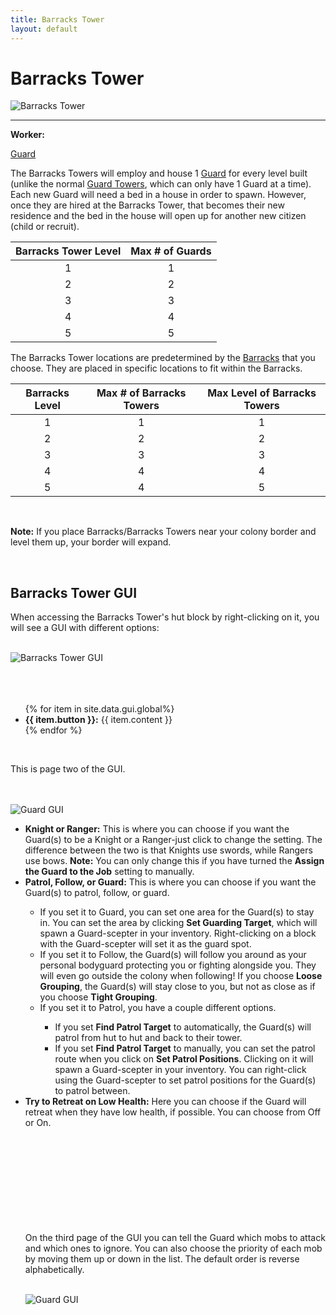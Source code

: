 ```yaml
---
title: Barracks Tower
layout: default
---
```

# Barracks Tower

<div class="infobox box text-center">
    <img src="../../assets/images/buildings/barrackstower.png" alt="Barracks Tower" />
    <hr />
    <div class="row section-text text-left">
        <div class="col">
        <p><strong>Worker:</strong></p>
        </div>
        <div class="col">
        <p><a href="../workers/guard">Guard</a></p>
        </div>
    </div>
</div>

The Barracks Towers will employ and house 1 [Guard](../../source/workers/guard) for every level built (unlike the normal [Guard Towers](../../source/buildings/guardtower), which can only have 1 Guard at a time). Each new Guard will need a bed in a house in order to spawn. However, once they are hired at the Barracks Tower, that becomes their new residence and the bed in the house will open up for another new citizen (child or recruit).


| Barracks Tower Level | Max # of Guards |
| :----: | :----: |
| 1 | 1 |
| 2 | 2 |
| 3 | 3 |
| 4 | 4 |
| 5 | 5 |


The Barracks Tower locations are predetermined by the [Barracks](../../source/buildings/barracks) that you choose. They are placed in specific locations to fit within the Barracks. 


| Barracks Level | Max # of Barracks Towers | Max Level of Barracks Towers |
| :----: | :----: | :----: |
| 1 | 1 | 1 |
| 2 | 2 | 2 |
| 3 | 3 | 3 |
| 4 | 4 | 4 |
| 5 | 4 | 5 |

<br>

<strong>Note:</strong> If you place Barracks/Barracks Towers near your colony border and level them up, your border will expand.

<br>

## Barracks Tower GUI

When accessing the Barracks Tower's hut block by right-clicking on it, you will see a GUI with different options:

<br>
<div class="row">
  <div class="col-sm-12 col-md">
    <img src="../../assets/images/gui/barrackstowergui1.png" class="img-fluid mx-auto" alt="Barracks Tower GUI">
  </div>
  <div class="col-sm-12 col-md"><br><br>
    <br>
    <ul>
      {% for item in site.data.gui.global%}
        <li><strong>{{ item.button }}:</strong> {{ item.content }}</li>
      {% endfor %}
    </ul>  
  </div>
</div>
<br>

This is page two of the GUI.

<br>

<div class="row">
  <div class="col-sm-12 col-md">
    <br>
    <img src="../../assets/images/gui/barrackstowergui2.png" class="img-fluid mx-auto" alt="Guard GUI">
  </div>
  <div class="col-sm-12 col-md">
    <ul>
        <li><strong>Knight or Ranger:</strong> This is where you can choose if you want the Guard(s) to be a Knight or a Ranger-just click to change the setting. The difference between the two is that Knights use swords, while Rangers use bows. <b>Note:</b> You can only change this if you have turned the <strong>Assign the Guard to the Job</strong> setting to manually.</li>
        <li><strong>Patrol, Follow, or Guard:</strong> This is where you can choose if you want the Guard(s) to patrol, follow, or guard.</li>      
        <ul>
        <li>If you set it to Guard, you can set one area for the Guard(s) to stay in. You can set the area by clicking <b>Set Guarding Target</b>, which will spawn a Guard-scepter in your inventory. Right-clicking on a block with the Guard-scepter will set it as the guard spot. </li>
        <li>If you set it to Follow, the Guard(s) will follow you around as your personal bodyguard protecting you or fighting alongside you. They will even go outside the colony when following! If you choose <b>Loose Grouping</b>, the Guard(s) will stay close to you, but not as close as if you choose <b>Tight Grouping</b>.</li>
        <li>If you set it to Patrol, you have a couple different options. </li>
        <ul>
            <li>If you set <strong>Find Patrol Target</strong> to automatically, the Guard(s) will patrol from hut to hut and back to their tower.</li>
            <li>If you set <strong>Find Patrol Target</strong> to manually, you can set the patrol route when you click on <b>Set Patrol Positions</b>. Clicking on it will spawn a Guard-scepter in your inventory. You can right-click using the Guard-scepter to set patrol positions for the Guard(s) to patrol between.</li>
      </ul>
    </ul>
        <li><strong>Try to Retreat on Low Health:</strong> Here you can choose if the Guard will retreat when they have low health, if possible. You can choose from Off or On.  

<br>
<br>
<br>
<br>
<br>
<br>
<br>
<br>
<br>
<br>

On the third page of the GUI you can tell the Guard which mobs to attack and which ones to ignore. You can also choose the priority of each mob by moving them up or down in the list. The default order is reverse alphabetically.
<div class="row">
  <div class="col-sm-12 col-md">
    <br>
    <img src="../../assets/images/gui/barrackstowergui3.png" class="img-fluid mx-auto" alt="Guard GUI">
  </div>
  <div class="col-sm-12 col-md">
</div>
